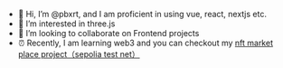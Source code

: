 - 👋 Hi, I’m @pbxrt, and I am proficient in using vue, react, nextjs etc.
- 👀 I’m interested in three.js
- 💞️ I’m looking to collaborate on Frontend projects
- ⏰ Recently, I am learning web3 and you can checkout my [nft market place project（sepolia test net）](https://nft-marketplace-nine-vert-64.vercel.app/)

<!---
pbxrt/pbxrt is a ✨ special ✨ repository because its `README.md` (this file) appears on your GitHub profile.
You can click the Preview link to take a look at your changes.
--->
